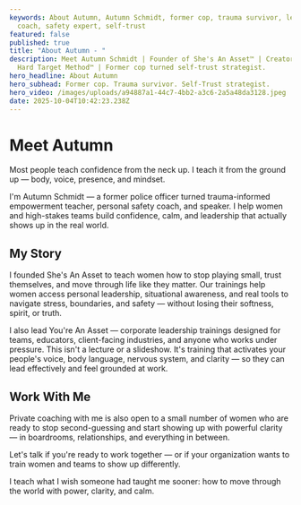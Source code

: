 ```yaml
---
keywords: About Autumn, Autumn Schmidt, former cop, trauma survivor, leadership
  coach, safety expert, self-trust
featured: false
published: true
title: "About Autumn - "
description: Meet Autumn Schmidt | Founder of She's An Asset™ | Creator of The
  Hard Target Method™ | Former cop turned self-trust strategist.
hero_headline: About Autumn
hero_subhead: Former cop. Trauma survivor. Self-Trust strategist.
hero_video: /images/uploads/a94887a1-44c7-4bb2-a3c6-2a5a48da3128.jpeg
date: 2025-10-04T10:42:23.238Z
---
```

# Meet Autumn

Most people teach confidence from the neck up.
I teach it from the ground up — body, voice, presence, and mindset.

I'm Autumn Schmidt — a former police officer turned trauma-informed empowerment teacher, personal safety coach, and speaker. I help women and high-stakes teams build confidence, calm, and leadership that actually shows up in the real world.

## My Story

I founded She's An Asset to teach women how to stop playing small, trust themselves, and move through life like they matter. Our trainings help women access personal leadership, situational awareness, and real tools to navigate stress, boundaries, and safety — without losing their softness, spirit, or truth.

I also lead You're An Asset — corporate leadership trainings designed for teams, educators, client-facing industries, and anyone who works under pressure. This isn't a lecture or a slideshow. It's training that activates your people's voice, body language, nervous system, and clarity — so they can lead effectively and feel grounded at work.

## Work With Me

Private coaching with me is also open to a small number of women who are ready to stop second-guessing and start showing up with powerful clarity — in boardrooms, relationships, and everything in between.

Let's talk if you're ready to work together — or if your organization wants to train women and teams to show up differently.

I teach what I wish someone had taught me sooner: how to move through the world with power, clarity, and calm.